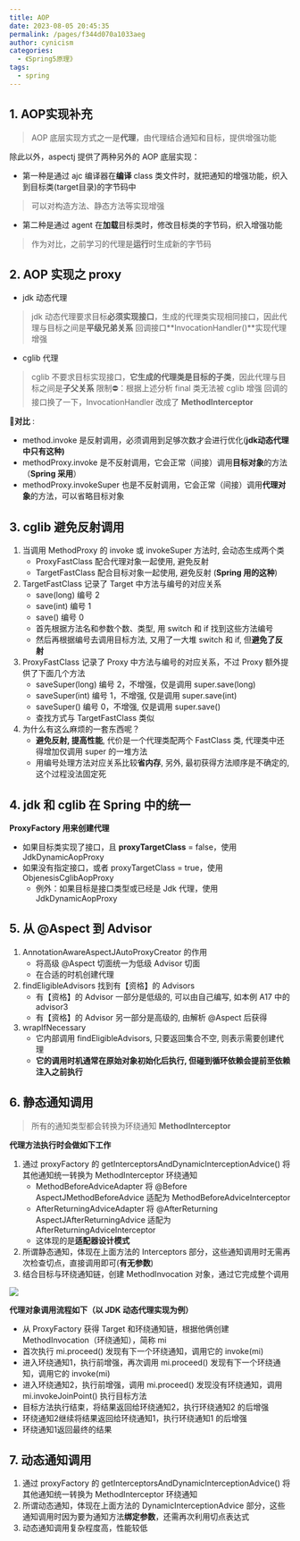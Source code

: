 ```yaml
---
title: AOP
date: 2023-08-05 20:45:35
permalink: /pages/f344d070a1033aeg
author: cynicism
categories:
  - 《Spring5原理》
tags:
  - spring
---
```

## 1. AOP实现补充
>AOP 底层实现方式之一是**代理**，由代理结合通知和目标，提供增强功能

除此以外，aspectj 提供了两种另外的 AOP 底层实现：

* 第一种是通过 ajc 编译器在**编译** class 类文件时，就把通知的增强功能，织入到目标类(target目录)的字节码中
>可以对构造方法、静态方法等实现增强

* 第二种是通过 agent 在**加载**目标类时，修改目标类的字节码，织入增强功能
>作为对比，之前学习的代理是**运行**时生成新的字节码

## 2. AOP 实现之 proxy
- jdk 动态代理
>jdk 动态代理要求目标**必须实现接口**，生成的代理类实现相同接口，因此代理与目标之间是**平级兄弟关系**
>回调接口**InvocationHandler()**实现代理增强

- cglib 代理
>cglib 不要求目标实现接口，**它生成的代理类是目标的子类**，因此代理与目标之间是**子父关系**
>限制⛔：根据上述分析 final 类无法被 cglib 增强
>回调的接口换了一下，InvocationHandler 改成了 **MethodInterceptor**

🔎**对比** :
* method.invoke 是反射调用，必须调用到足够次数才会进行优化(**jdk动态代理中只有这种)**
* methodProxy.invoke 是不反射调用，它会正常（间接）调用**目标对象**的方法（**Spring 采用**）
* methodProxy.invokeSuper 也是不反射调用，它会正常（间接）调用**代理对象**的方法，可以省略目标对象

## 3. cglib 避免反射调用
1. 当调用 MethodProxy 的 invoke 或 invokeSuper 方法时, 会动态生成两个类
   * ProxyFastClass 配合代理对象一起使用, 避免反射
   * TargetFastClass 配合目标对象一起使用, 避免反射 (**Spring 用的这种**)
2. TargetFastClass 记录了 Target 中方法与编号的对应关系
   - save(long) 编号 2
   - save(int) 编号 1
   - save() 编号 0
   - 首先根据方法名和参数个数、类型, 用 switch 和 if 找到这些方法编号
   - 然后再根据编号去调用目标方法, 又用了一大堆 switch 和 if, 但**避免了反射**
3. ProxyFastClass 记录了 Proxy 中方法与编号的对应关系，不过 Proxy 额外提供了下面几个方法
   * saveSuper(long) 编号 2，不增强，仅是调用 super.save(long)
   * saveSuper(int) 编号 1，不增强, 仅是调用 super.save(int)
   * saveSuper() 编号 0，不增强, 仅是调用 super.save()
   * 查找方式与 TargetFastClass 类似
4. 为什么有这么麻烦的一套东西呢？
   * **避免反射, 提高性能**, 代价是一个代理类配两个 FastClass 类, 代理类中还得增加仅调用 super 的一堆方法
   * 用编号处理方法对应关系比较**省内存**, 另外, 最初获得方法顺序是不确定的, 这个过程没法固定死


## 4. jdk 和 cglib 在 Spring 中的统一
**ProxyFactory 用来创建代理**
   * 如果目标类实现了接口，且 **proxyTargetClass** = false，使用 JdkDynamicAopProxy
   * 如果没有指定接口，或者 proxyTargetClass = true，使用 ObjenesisCglibAopProxy
     * 例外：如果目标是接口类型或已经是 Jdk 代理，使用 JdkDynamicAopProxy

## 5. 从 @Aspect 到 Advisor
1. AnnotationAwareAspectJAutoProxyCreator 的作用
   * 将高级 @Aspect 切面统一为低级 Advisor 切面
   * 在合适的时机创建代理
2. findEligibleAdvisors 找到有【资格】的 Advisors
   * 有【资格】的 Advisor 一部分是低级的, 可以由自己编写, 如本例 A17 中的 advisor3
   * 有【资格】的 Advisor 另一部分是高级的, 由解析 @Aspect 后获得
3. wrapIfNecessary
   * 它内部调用 findEligibleAdvisors, 只要返回集合不空, 则表示需要创建代理
   * **它的调用时机通常在原始对象初始化后执行, 但碰到循环依赖会提前至依赖注入之前执行**

## 6. 静态通知调用
>所有的通知类型都会转换为环绕通知 **MethodInterceptor**

**代理方法执行时会做如下工作** 
1. 通过 proxyFactory 的 getInterceptorsAndDynamicInterceptionAdvice() 将其他通知统一转换为 MethodInterceptor 环绕通知
      - MethodBeforeAdviceAdapter 将 @Before AspectJMethodBeforeAdvice 适配为 MethodBeforeAdviceInterceptor
      - AfterReturningAdviceAdapter 将 @AfterReturning AspectJAfterReturningAdvice 适配为 AfterReturningAdviceInterceptor
      - 这体现的是**适配器设计模式**
2. 所谓静态通知，体现在上面方法的 Interceptors 部分，这些通知调用时无需再次检查切点，直接调用即可(**有无参数**)
3. 结合目标与环绕通知链，创建 MethodInvocation 对象，通过它完成整个调用

![](https://cdn.staticaly.com/gh/Cynicism-lab/MyResource@gh-pages/image/QQ截图20230805204629.6mnao5cvop34.webp)

**代理对象调用流程如下（以 JDK 动态代理实现为例）**

* 从 ProxyFactory 获得 Target 和环绕通知链，根据他俩创建 MethodInvocation（环绕通知），简称 mi
* 首次执行 mi.proceed() 发现有下一个环绕通知，调用它的 invoke(mi)
* 进入环绕通知1，执行前增强，再次调用 mi.proceed() 发现有下一个环绕通知，调用它的 invoke(mi)
* 进入环绕通知2，执行前增强，调用 mi.proceed() 发现没有环绕通知，调用 mi.invokeJoinPoint() 执行目标方法
* 目标方法执行结束，将结果返回给环绕通知2，执行环绕通知2 的后增强
* 环绕通知2继续将结果返回给环绕通知1，执行环绕通知1 的后增强
* 环绕通知1返回最终的结果

## 7. 动态通知调用
1. 通过 proxyFactory 的 getInterceptorsAndDynamicInterceptionAdvice() 将其他通知统一转换为 MethodInterceptor 环绕通知
2. 所谓动态通知，体现在上面方法的 DynamicInterceptionAdvice 部分，这些通知调用时因为要为通知方法**绑定参数**，还需再次利用切点表达式
3. 动态通知调用复杂程度高，性能较低